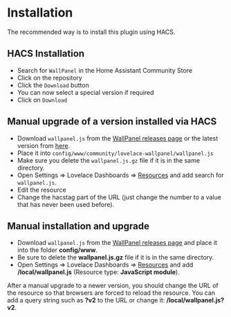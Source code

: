 # Installation

The recommended way is to install this plugin using HACS.

## HACS Installation 
* Search for `WallPanel` in the Home Assistant Community Store
* Click on the repository
* Click the `Download` button
* You can now select a special version if required
* Click on `Download`

## Manual upgrade of a version installed via HACS
* Download `wallpanel.js` from the [WallPanel releases page](https://github.com/j-a-n/lovelace-wallpanel/releases/) or the latest version from [here](https://github.com/j-a-n/lovelace-wallpanel/raw/refs/heads/main/wallpanel.js).
* Place it into `config/www/community/lovelace-wallpanel/wallpanel.js`
* Make sure you delete the `wallpanel.js.gz` file if it is in the same directory.
* Open Settings => Lovelace Dashboards => [Resources](https://my.home-assistant.io/redirect/lovelace_resources/) and add search for `wallpanel.js`.
* Edit the resource
* Change the hacstag part of the URL (just change the number to a value that has never been used before).

## Manual installation and upgrade
* Download `wallpanel.js` from the [WallPanel releases page](https://github.com/j-a-n/lovelace-wallpanel/releases/) and place it into the folder **config/www**.
* Be sure to delete the **wallpanel.js.gz** file if it is in the same directory.
* Open Settings => Lovelace Dashboards => [Resources](https://my.home-assistant.io/redirect/lovelace_resources/) and add **/local/wallpanel.js** (Resource type: **JavaScript module**).

After a manual upgrade to a newer version, you should change the URL of the resource so that browsers are forced to reload the resource.
You can add a query string such as **?v2** to the URL or change it: **/local/wallpanel.js?v2**.
